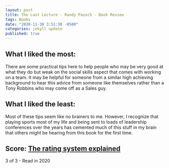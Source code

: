 ```yaml
---
layout: post
title: The Last Lecture - Randy Pausch - Book Review
tags: Books
date: "2020-11-30 3:51:30 -0500"
categories: jekyll update
published: true
---
```



## What I liked the most:

There are some practical tips here to help people who may be very good at what they do but weak on the social skills aspect that comes with working on a team. It may be helpful for someone from a similar high achieving background to hear this advice from someone like themselves rather than a Tony Robbins who may come off as a Sales guy. 

## What I liked the least:

Most of these tips seem like no brainers to me. However, I recognize that playing sports most of my life and being sent to loads of leadership conferences over the years has cemented much of this stuff in my brain that others might be hearing from this book for the first time. 

## Score: [The rating system explained](https://www.taylordorsett.com/posts/my-book-review-system-explained)

3 of 3 - Read in 2020
